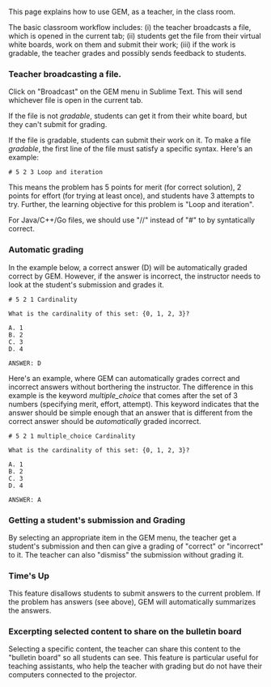 This page explains how to use GEM, as a teacher, in the class room.

The basic classroom workflow includes: (i) the teacher broadcasts a file, which is opened in the current tab; (ii) students get the file from their virtual white boards, work on them and submit their work; (iii) if the work is gradable, the teacher grades and possibly sends feedback to students.

### Teacher broadcasting a file.

Click on "Broadcast" on the GEM menu in Sublime Text.  This will send whichever file is open in the current tab.

If the file is not *gradable*, students can get it from their white board, but they can't submit for grading.

If the file is gradable, students can submit their work on it.  To make a file *gradable*, the first line of the file must satisfy a specific syntax. Here's an example:

```
# 5 2 3 Loop and iteration
```

This means the problem has 5 points for merit (for correct solution), 2 points for effort (for trying at least once), and students have 3 attempts to try.  Further, the learning objective for this problem is "Loop and iteration".

For Java/C++/Go files, we should use "//" instead of "#" to by syntatically correct.

### Automatic grading

In the example below, a correct answer (D) will be automatically graded correct by GEM.  However, if the answer is incorrect, the instructor needs to look at the student's submission and grades it.

```
# 5 2 1 Cardinality

What is the cardinality of this set: {0, 1, 2, 3}?

A. 1
B. 2
C. 3
D. 4

ANSWER: D
```

Here's an example, where GEM can automatically grades correct and incorrect answers without borthering the instructor.  The difference in this example is the keyword *multiple_choice* that comes after the set of 3 numbers (specifying merit, effort, attempt).  This keyword indicates that the answer should be simple enough that an answer that is different from the correct answer should be *automatically* graded incorrect.

```
# 5 2 1 multiple_choice Cardinality

What is the cardinality of this set: {0, 1, 2, 3}?

A. 1
B. 2
C. 3
D. 4

ANSWER: A
```

### Getting a student's submission and Grading

By selecting an appropriate item in the GEM menu, the teacher get a student's submission and then can give a grading of "correct" or "incorrect" to it.  The teacher can also "dismiss" the submission without grading it.

### Time's Up

This feature disallows students to submit answers to the current problem.  If the problem has answers (see above), GEM will automatically summarizes the answers.

### Excerpting selected content to share on the bulletin board

Selecting a specific content, the teacher can share this content to the "bulletin board" so all students can see.  This feature is particular useful for teaching assistants, who help the teacher with grading but do not have their computers connected to the projector.







